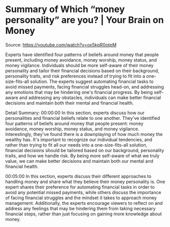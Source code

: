 # Summary of Which “money personality” are you? | Your Brain on Money

Source: https://youtube.com/watch?v=ox5kpR0otpM

Experts have identified four patterns of beliefs around money that people present, including money avoidance, money worship, money status, and money vigilance. Individuals should be more self-aware of their money personality and tailor their financial decisions based on their background, personality traits, and risk preferences instead of trying to fit into a one-size-fits-all solution. The experts suggest automating financial tasks to avoid missed payments, facing financial struggles head-on, and addressing any emotions that may be hindering one's financial progress. By being self-aware and addressing any obstacles, individuals can make better financial decisions and maintain both their mental and financial health.

Detail Summary: 
00:00:00
In this section, experts discuss how our personalities and financial beliefs relate to one another. They've identified four patterns of beliefs around money that people present: money avoidance, money worship, money status, and money vigilance. Interestingly, they've found there is a downplaying of how much money the wealthy has. It's important to recognize our individual tendencies, and rather than trying to fit all our needs into a one-size-fits-all solution, financial decisions should be tailored based on our background, personality traits, and how we handle risk. By being more self-aware of what we truly value, we can make better decisions and maintain both our mental and financial health.

00:05:00
In this section, experts discuss their different approaches to handling money and share what they believe their money personality is. One expert shares their preference for automating financial tasks in order to avoid any potential missed payments, while others discuss the importance of facing financial struggles and the mindset it takes to approach money management. Additionally, the experts encourage viewers to reflect on and address any feelings that may be hindering them from taking necessary financial steps, rather than just focusing on gaining more knowledge about money.


